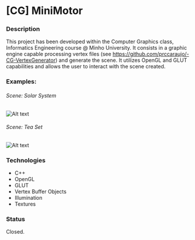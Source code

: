 # [CG] MiniMotor
### Description
This project has been developed within the Computer Graphics class, Informatics Engineering course @ Minho University. It consists in a graphic engine capable processing vertex files (see https://github.com/prccaraujo/-CG-VertexGenerator) and generate the scene. It utilizes OpenGL and GLUT capabilities and allows the user to interact with the scene created.

### Examples: 

###### Scene: Solar System
![Alt text](http://i.imgur.com/nMIzcgK.png?1 "Scene: Solar System") 

###### Scene: Tea Set
![Alt text](http://i.imgur.com/XXmrIok.png "Scene: Tea set") 


### Technologies
* C++
* OpenGL
* GLUT
* Vertex Buffer Objects
* Illumination
* Textures

### Status
Closed.
